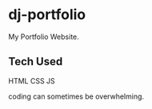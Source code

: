 # dj-portfolio
My Portfolio Website.

## Tech Used 
HTML 
CSS 
JS 

coding can sometimes be overwhelming.
